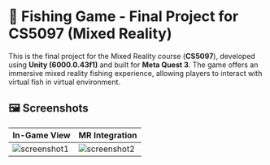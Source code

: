 # 🎣 Fishing Game - Final Project for CS5097 (Mixed Reality)

This is the final project for the Mixed Reality course (**CS5097**), developed using **Unity (6000.0.43f1)** and built for **Meta Quest 3**. The game offers an immersive mixed reality fishing experience, allowing players to interact with virtual fish in virtual environment.

## 🖼️ Screenshots

| In-Game View | MR Integration |
|--------------|----------------|
| ![screenshot1](images/screenshot1.png) | ![screenshot2](images/screenshot2.png) |
